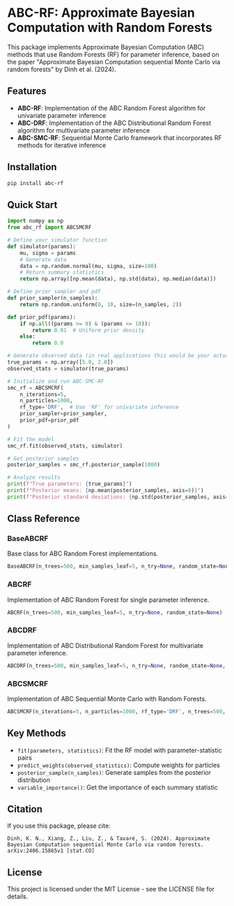 # ABC-RF: Approximate Bayesian Computation with Random Forests

This package implements Approximate Bayesian Computation (ABC) methods that use Random Forests (RF) for parameter inference, based on the paper "Approximate Bayesian Computation sequential Monte Carlo via random forests" by Dinh et al. (2024).

## Features

- **ABC-RF**: Implementation of the ABC Random Forest algorithm for univariate parameter inference
- **ABC-DRF**: Implementation of the ABC Distributional Random Forest algorithm for multivariate parameter inference
- **ABC-SMC-RF**: Sequential Monte Carlo framework that incorporates RF methods for iterative inference

## Installation

```bash
pip install abc-rf
```

## Quick Start

```python
import numpy as np
from abc_rf import ABCSMCRF

# Define your simulator function
def simulator(params):
    mu, sigma = params
    # Generate data
    data = np.random.normal(mu, sigma, size=100)
    # Return summary statistics
    return np.array([np.mean(data), np.std(data), np.median(data)])

# Define prior sampler and pdf
def prior_sampler(n_samples):
    return np.random.uniform(0, 10, size=(n_samples, 2))

def prior_pdf(params):
    if np.all((params >= 0) & (params <= 10)):
        return 0.01  # Uniform prior density
    else:
        return 0.0

# Generate observed data (in real applications this would be your actual data)
true_params = np.array([5.0, 2.0])
observed_stats = simulator(true_params)

# Initialize and run ABC-SMC-RF
smc_rf = ABCSMCRF(
    n_iterations=5, 
    n_particles=1000,
    rf_type='DRF',  # Use 'RF' for univariate inference
    prior_sampler=prior_sampler,
    prior_pdf=prior_pdf
)

# Fit the model
smc_rf.fit(observed_stats, simulator)

# Get posterior samples
posterior_samples = smc_rf.posterior_sample(1000)

# Analyze results
print(f"True parameters: {true_params}")
print(f"Posterior means: {np.mean(posterior_samples, axis=0)}")
print(f"Posterior standard deviations: {np.std(posterior_samples, axis=0)}")
```

## Class Reference

### BaseABCRF

Base class for ABC Random Forest implementations.

```python
BaseABCRF(n_trees=500, min_samples_leaf=5, n_try=None, random_state=None)
```

### ABCRF

Implementation of ABC Random Forest for single parameter inference.

```python
ABCRF(n_trees=500, min_samples_leaf=5, n_try=None, random_state=None)
```

### ABCDRF

Implementation of ABC Distributional Random Forest for multivariate parameter inference.

```python
ABCDRF(n_trees=500, min_samples_leaf=5, n_try=None, random_state=None, criterion='CART', subsample_ratio=0.5, n_fourier_features=50)
```

### ABCSMCRF

Implementation of ABC Sequential Monte Carlo with Random Forests.

```python
ABCSMCRF(n_iterations=5, n_particles=1000, rf_type='DRF', n_trees=500, min_samples_leaf=5, n_try=None, random_state=None, criterion='CART', prior_sampler=None, perturbation_kernel=None, prior_pdf=None)
```

## Key Methods

- `fit(parameters, statistics)`: Fit the RF model with parameter-statistic pairs
- `predict_weights(observed_statistics)`: Compute weights for particles
- `posterior_sample(n_samples)`: Generate samples from the posterior distribution
- `variable_importance()`: Get the importance of each summary statistic

## Citation

If you use this package, please cite:

```
Dinh, K. N., Xiang, Z., Liu, Z., & Tavaré, S. (2024). Approximate Bayesian Computation sequential Monte Carlo via random forests. arXiv:2406.15865v1 [stat.CO]
```

## License

This project is licensed under the MIT License - see the LICENSE file for details.
